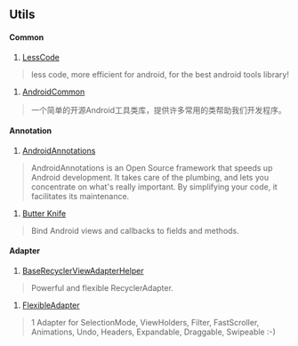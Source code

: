 ## Utils

#### Common    

1. [LessCode](https://github.com/openproject/LessCode)   
  > less code, more efficient for android, for the best android tools library!   

1. [AndroidCommon](https://github.com/venshine/AndroidCommon)   
  > 一个简单的开源Android工具类库，提供许多常用的类帮助我们开发程序。   


#### Annotation    

1. [AndroidAnnotations](https://github.com/excilys/androidannotations)   
  > AndroidAnnotations is an Open Source framework that speeds up Android development. It takes care of the plumbing, and lets you concentrate on what's really important. By simplifying your code, it facilitates its maintenance.   

1. [Butter Knife](https://github.com/JakeWharton/butterknife)   
  > Bind Android views and callbacks to fields and methods.    


#### Adapter

1. [BaseRecyclerViewAdapterHelper](https://github.com/CymChad/BaseRecyclerViewAdapterHelper)    
  > Powerful and flexible RecyclerAdapter.    

1. [FlexibleAdapter](https://github.com/davideas/FlexibleAdapter)   
  > 1 Adapter for SelectionMode, ViewHolders, Filter, FastScroller, Animations, Undo, Headers, Expandable, Draggable, Swipeable :-)   
